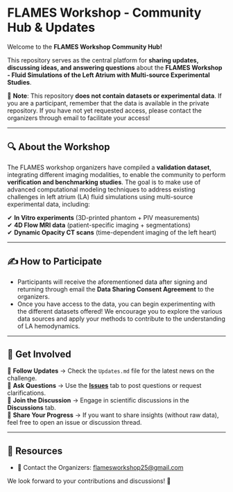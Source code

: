# FLAMES Workshop - Community Hub & Updates

Welcome to the **FLAMES Workshop Community Hub!**  

This repository serves as the central platform for **sharing updates, discussing ideas, and answering questions** about the **FLAMES Workshop - Fluid Simulations of the Left Atrium with Multi-source Experimental Studies**.  

🚨 **Note**: This repository **does not contain datasets or experimental data**. If you are a participant, remember that the data is available in the private repository. If you have not yet requested access, please contact the organizers through email to facilitate your access!  

---

## 🔍 **About the Workshop**  

The FLAMES workshop organizers have compiled a **validation dataset**, integrating different imaging modalities, to enable the community to perform **verification and benchmarking studies**. The goal is to make use of advanced computational modeling techniques to address existing challenges in left atrium (LA) fluid simulations using multi-source experimental data, including: 

✔ **In Vitro experiments** (3D-printed phantom + PIV measurements)  
✔ **4D Flow MRI data** (patient-specific imaging + segmentations)  
✔ **Dynamic Opacity CT scans** (time-dependent imaging of the left heart)  

---

## ✍️ **How to Participate**

- Participants will receive the aforementioned data after signing and returning through email the **Data Sharing Consent Agreement** to the organizers.
- Once you have access to the data, you can begin experimenting with the different datasets offered! We encourage you to explore the various data sources and apply your methods to contribute to the understanding of LA hemodynamics.
  
---

## 📢 **Get Involved**  

🔹 **Follow Updates** → Check the `Updates.md` file for the latest news on the challenge.  
🔹 **Ask Questions** → Use the **[Issues](https://github.com/FLAMESWorkshop/FLAMES-Community/issues)** tab to post questions or request clarifications.  
🔹 **Join the Discussion** → Engage in scientific discussions in the **Discussions** tab.  
🔹 **Share Your Progress** → If you want to share insights (without raw data), feel free to open an issue or discussion thread.  

---

## 📌 **Resources**  

- 📧 Contact the Organizers: flamesworkshop25@gmail.com 

We look forward to your contributions and discussions! 🚀
